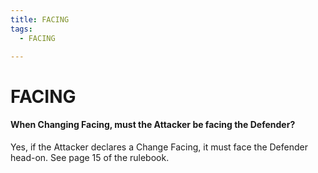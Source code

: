 ```yaml
---
title: FACING
tags:
  - FACING

---
```


# FACING

#### When Changing Facing, must the Attacker be facing the Defender?

Yes, if the Attacker declares a Change Facing, it must face the Defender head-on. See page 15 of the rulebook.

